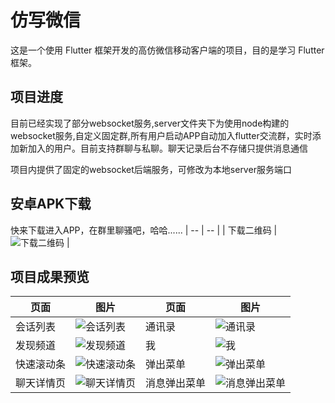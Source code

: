 # 仿写微信

这是一个使用 Flutter 框架开发的高仿微信移动客户端的项目，目的是学习 Flutter 框架。

## 项目进度

目前已经实现了部分websocket服务,server文件夹下为使用node构建的websocket服务,自定义固定群,所有用户启动APP自动加入flutter交流群，实时添加新加入的用户。目前支持群聊与私聊。聊天记录后台不存储只提供消息通信

项目内提供了固定的websocket后端服务，可修改为本地server服务端口

## 安卓APK下载
快来下载进入APP，在群里聊骚吧，哈哈......
| -- | -- |
| 下载二维码   | ![下载二维码](https://raw.githubusercontent.com/wkiwi/flutter_WeChat/master/assets/demo/ercode.png "下载二维码")   |

## 项目成果预览

| 页面   |  图片  | 页面   | 图片   |
| -- | -- | -- | -- |
| 会话列表   | ![会话列表](https://raw.githubusercontent.com/wkiwi/flutter_WeChat/master/assets/demo/2.png "会话列表")   | 通讯录   |  ![通讯录](https://raw.githubusercontent.com/wkiwi/flutter_WeChat/master/assets/demo/3.png "通讯录")  |
| 发现频道   | ![发现频道](https://raw.githubusercontent.com/wkiwi/flutter_WeChat/master/assets/demo/5.png "发现频道")   | 我   | ![我](https://raw.githubusercontent.com/wkiwi/flutter_WeChat/master/assets/demo/6.png "我")   |
| 快速滚动条   |  ![快速滚动条](https://raw.githubusercontent.com/wkiwi/flutter_WeChat/master/assets/demo/4.png "快速滚动条")  | 弹出菜单   | ![弹出菜单](https://raw.githubusercontent.com/wkiwi/flutter_WeChat/master/assets/demo/1.png "弹出菜单")   |
| 聊天详情页   |  ![聊天详情页](https://raw.githubusercontent.com/wkiwi/flutter_WeChat/master/assets/demo/7.png "聊天详情页")  | 消息弹出菜单   | ![消息弹出菜单](https://raw.githubusercontent.com/wkiwi/flutter_WeChat/master/assets/demo/8.png "消息弹出菜单")   |




